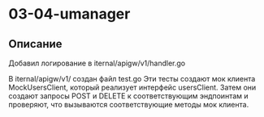 # 03-04-umanager

## Описание
Добавил логирование в iternal/apigw/v1/handler.go

В iternal/apigw/v1/ создан файл test.go
Эти тесты создают мок клиента MockUsersClient, который реализует интерфейс usersClient. 
Затем они создают запросы POST и DELETE к соответствующим эндпоинтам и проверяют, что вызываются соответствующие методы мок клиента.



